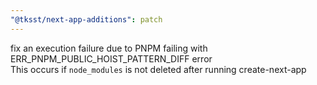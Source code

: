 ```yaml
---
"@tksst/next-app-additions": patch
---
```


fix an execution failure due to PNPM failing with ERR_PNPM_PUBLIC_HOIST_PATTERN_DIFF error  
This occurs if `node_modules` is not deleted after running create-next-app
